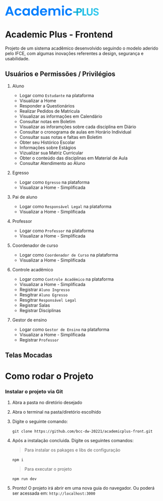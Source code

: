 
![imagem](https://github.com/bcc-dw-20221/academicplus-front/blob/development/public/LogoAcademicPlus.png)

# Academic Plus - Frontend
 
Projeto de um sistema acadêmico desenvolvido seguindo o modelo aderido pelo IFCE, com algumas inovações referentes a design, segurança e usabilidade.

## Usuários e Permissões / Privilégios

 1. Aluno
    - Logar como `Estudante` na plataforma
    - Visualizar a Home 
    - Responder a Questionários
    - Realizar Pedidos de Matricula
    - Visualizar as informações em Calendário
    - Consultar notas em Boletim
    - Visualizar as inforamções sobre cada disciplina em Diário
    - Consultar o cronograma de aulas em Horário Individual
    - Consultar suas notas e faltas em Boletim
    - Obter seu Histórico Escolar
    - Informações sobre Estágios
    - Vizualizar sua Matriz Curricular
    - Obter o conteúdo das disciplinas em Material de Aula
    - Consultar Atendimento ao Aluno

 1. Egresso
    - Logar como `Egresso` na plataforma
    - Visualizar a Home - Simplificada

 1. Pai de aluno
    - Logar como `Responsável Legal` na plataforma
    - Visualizar a Home - Simplificada

 1. Professor
    - Logar como `Professor` na plataforma
    - Visualizar a Home - Simplificada

 1. Coordenador de curso
    - Logar como `Coordenador de Curso` na plataforma
    - Visualizar a Home - Simplificada

 1. Controle acadêmico
    - Logar como `Controle Acadêmico` na plataforma
    - Visualizar a Home - Simplificada
    - Registrar `Aluno Ingresso`
    - Resgitrar `Aluno Egresso`
    - Resgitrar `Responsável Legal` 
    - Registrar Salas
    - Registrar Disciplinas 

 1. Gestor de ensino
    - Logar como `Gestor de Ensino` na plataforma
    - Visualizar a Home - Simplificada
    - Registrar `Professor` 

## Telas Mocadas


# Como rodar o Projeto

### Instalar o projeto via Git

1. Abra a pasta no diretório desejado
2. Abra o terminal na pasta/diretório escolhido
3. Digite o seguinte comando:

    ``git clone https://github.com/bcc-dw-20221/academicplus-front.git``
4. Após a instalação concluida. Digite os seguintes comandos:

    > Para instalar os pakages e libs de configuração
    
    ``npm i``

    > Para executar o projeto
    
    ``npm run dev``
5. Pronto! O projeto irá abrir em uma nova guia do navegador. Ou poderá ser acessada em:     ``http://localhost:3000``

